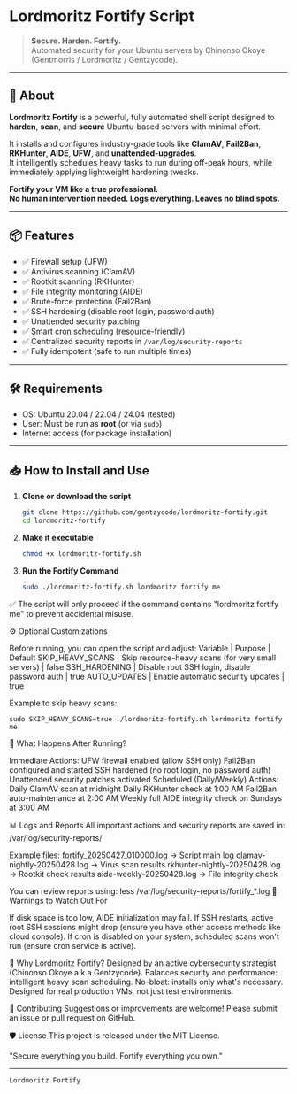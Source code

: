 # Lordmoritz Fortify Script

> **Secure. Harden. Fortify.**  
> Automated security for your Ubuntu servers by Chinonso Okoye (Gentmorris / Lordmoritz / Gentzycode).

---

## 🚀 About

**Lordmoritz Fortify** is a powerful, fully automated shell script designed to **harden**, **scan**, and **secure** Ubuntu-based servers with minimal effort.

It installs and configures industry-grade tools like **ClamAV**, **Fail2Ban**, **RKHunter**, **AIDE**, **UFW**, and **unattended-upgrades**.  
It intelligently schedules heavy tasks to run during off-peak hours, while immediately applying lightweight hardening tweaks.

**Fortify your VM like a true professional.**  
**No human intervention needed. Logs everything. Leaves no blind spots.**

---

## 📦 Features

- ✅ Firewall setup (UFW)
- ✅ Antivirus scanning (ClamAV)
- ✅ Rootkit scanning (RKHunter)
- ✅ File integrity monitoring (AIDE)
- ✅ Brute-force protection (Fail2Ban)
- ✅ SSH hardening (disable root login, password auth)
- ✅ Unattended security patching
- ✅ Smart cron scheduling (resource-friendly)
- ✅ Centralized security reports in `/var/log/security-reports`
- ✅ Fully idempotent (safe to run multiple times)

---

## 🛠️ Requirements

- OS: Ubuntu 20.04 / 22.04 / 24.04 (tested)
- User: Must be run as **root** (or via `sudo`)
- Internet access (for package installation)

---

## 📥 How to Install and Use

1. **Clone or download the script**
   ```bash
   git clone https://github.com/gentzycode/lordmoritz-fortify.git
   cd lordmoritz-fortify

2. **Make it executable**
   ```bash
   chmod +x lordmoritz-fortify.sh

3. **Run the Fortify Command**
    ```bash
    sudo ./lordmoritz-fortify.sh lordmoritz fortify me

✅ The script will only proceed if the command contains "lordmoritz fortify me" to prevent accidental misuse.

⚙️ Optional Customizations

Before running, you can open the script and adjust:
Variable | Purpose | Default
SKIP_HEAVY_SCANS | Skip resource-heavy scans (for very small servers) | false
SSH_HARDENING | Disable root SSH login, disable password auth | true
AUTO_UPDATES | Enable automatic security updates | true

Example to skip heavy scans:

    sudo SKIP_HEAVY_SCANS=true ./lordmoritz-fortify.sh lordmoritz fortify me

📄 What Happens After Running?

Immediate Actions:
UFW firewall enabled (allow SSH only)
Fail2Ban configured and started
SSH hardened (no root login, no password auth)
Unattended security patches activated
Scheduled (Daily/Weekly) Actions:
Daily ClamAV scan at midnight
Daily RKHunter check at 1:00 AM
Fail2Ban auto-maintenance at 2:00 AM
Weekly full AIDE integrity check on Sundays at 3:00 AM

📊 Logs and Reports
All important actions and security reports are saved in:
/var/log/security-reports/

Example files:
fortify_20250427_010000.log → Script main log
clamav-nightly-20250428.log → Virus scan results
rkhunter-nightly-20250428.log → Rootkit check results
aide-weekly-20250428.log → File integrity check

You can review reports using:
less /var/log/security-reports/fortify_*.log
🚨 Warnings to Watch Out For

If disk space is too low, AIDE initialization may fail.
If SSH restarts, active root SSH sessions might drop (ensure you have other access methods like cloud console).
If cron is disabled on your system, scheduled scans won't run (ensure cron service is active).

🧠 Why Lordmoritz Fortify?
Designed by an active cybersecurity strategist (Chinonso Okoye a.k.a Gentzycode).
Balances security and performance: intelligent heavy scan scheduling.
No-bloat: installs only what's necessary.
Designed for real production VMs, not just test environments.

🤝 Contributing
Suggestions or improvements are welcome!
Please submit an issue or pull request on GitHub.

🛡 License
This project is released under the MIT License.

"Secure everything you build. Fortify everything you own."

---
```markdown
Lordmoritz Fortify

